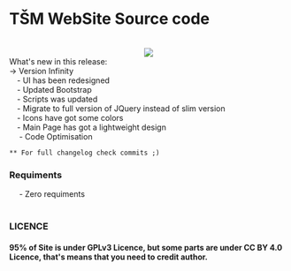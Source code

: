 # TŠM WebSite Source code

<br/>
<center>
<img src="https://tehnickaskola.edu.rs/rs/intro.gif">
</center>
What's new in this release: <br />
    -> Version Infinity<br />
        &emsp;- UI has been redesigned<br />
        &emsp;- Updated Bootstrap <br />
        &emsp;- Scripts was updated<br />
        &emsp;- Migrate to full version of JQuery instead of slim version<br />
        &emsp;- Icons have got some colors<br />
        &emsp;- Main Page has got a lightweight design<br />
        &emsp; - Code Optimisation<br />


    ** For full changelog check commits ;)

<h3>Requiments</h3>
   &emsp; - Zero requiments
<br /><br />

<h3>LICENCE</h3>
<h4>
95% of Site is under GPLv3 Licence, but some parts are under CC BY 4.0 Licence, that's means that you need to credit author.
</h4>

